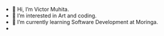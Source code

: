 - 👋 Hi, I’m Victor Muhita.
- 👀 I’m interested in Art and coding.
- 🌱 I’m currently learning Software Development at Moringa.
- 
